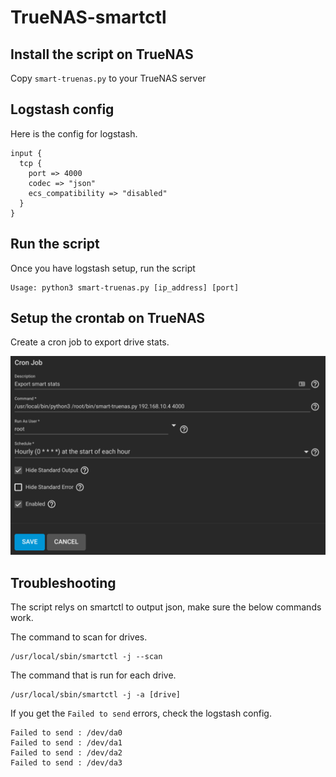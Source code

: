 # TrueNAS-smartctl

## Install the script on TrueNAS

Copy `smart-truenas.py` to your TrueNAS server

## Logstash config

Here is the config for logstash. 

```
input {
  tcp {
    port => 4000
    codec => "json"
    ecs_compatibility => "disabled"
  }
}
```

## Run the script 

Once you have logstash setup, run the script 

```
Usage: python3 smart-truenas.py [ip_address] [port]
```

## Setup the crontab on TrueNAS

Create a cron job to export drive stats.

![Cron job](cron_job.png)

## Troubleshooting

The script relys on smartctl to output json, make sure the below commands work. 

The command to scan for drives.
```
/usr/local/sbin/smartctl -j --scan
```

The command that is run for each drive.
```
/usr/local/sbin/smartctl -j -a [drive]
```

If you get the `Failed to send` errors, check the logstash config.

```
Failed to send : /dev/da0
Failed to send : /dev/da1
Failed to send : /dev/da2
Failed to send : /dev/da3
```

